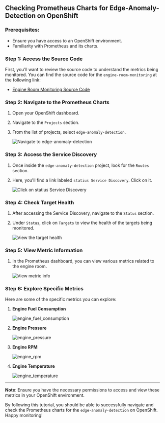## Checking Prometheus Charts for Edge-Anomaly-Detection on OpenShift

### Prerequisites:
- Ensure you have access to an OpenShift environment.
- Familiarity with Prometheus and its charts.

### Step 1: Access the Source Code
First, you'll want to review the source code to understand the metrics being monitored. You can find the source code for the `engine-room-monitoring` at the following link:
- [Engine Room Monitoring Source Code](https://github.com/tosin2013/opcua-asyncio-build-pipelines/blob/main/complete-builds/engine-room-monitoring/engine-room-monitoring.py)

### Step 2: Navigate to the Prometheus Charts
1. Open your OpenShift dashboard.
2. Navigate to the `Projects` section.
3. From the list of projects, select `edge-anomaly-detection`.
   
   ![Navigate to edge-anomaly-detection](https://i.imgur.com/153s9vk.png)

### Step 3: Access the Service Discovery
1. Once inside the `edge-anomaly-detection` project, look for the `Routes` section.
2. Here, you'll find a link labeled `statius Service Discovery`. Click on it.
   
   ![Click on statius Service Discovery](https://i.imgur.com/ecOrr6z.png)

### Step 4: Check Target Health
1. After accessing the Service Discovery, navigate to the `Status` section.
2. Under `Status`, click on `Targets` to view the health of the targets being monitored.
   
   ![View the target health](https://i.imgur.com/cjX96UF.png)

### Step 5: View Metric Information
1. In the Prometheus dashboard, you can view various metrics related to the engine room.
   
   ![View metric info](https://i.imgur.com/ZCTSgiD.png)

### Step 6: Explore Specific Metrics
Here are some of the specific metrics you can explore:

1. **Engine Fuel Consumption**
   
   ![engine_fuel_consumption](https://i.imgur.com/vTV5uAm.png)

2. **Engine Pressure**
   
   ![engine_pressure](https://i.imgur.com/UrZDzEi.png)

3. **Engine RPM**
   
   ![engine_rpm](https://i.imgur.com/vcpWCNG.png)

4. **Engine Temperature**
   
   ![engine_temperature](https://i.imgur.com/xUlBDvn.png)

---

**Note**: Ensure you have the necessary permissions to access and view these metrics in your OpenShift environment.

By following this tutorial, you should be able to successfully navigate and check the Prometheus charts for the `edge-anomaly-detection` on OpenShift. Happy monitoring!